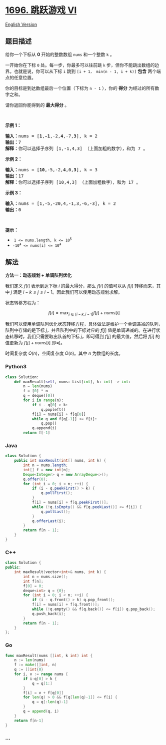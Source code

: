 # [1696. 跳跃游戏 VI](https://leetcode.cn/problems/jump-game-vi)

[English Version](/solution/1600-1699/1696.Jump%20Game%20VI/README_EN.md)

## 题目描述

<!-- 这里写题目描述 -->

<p>给你一个下标从 <strong>0</strong> 开始的整数数组 <code>nums</code> 和一个整数 <code>k</code> 。</p>

<p>一开始你在下标 <code>0</code> 处。每一步，你最多可以往前跳 <code>k</code> 步，但你不能跳出数组的边界。也就是说，你可以从下标 <code>i</code> 跳到 <code>[i + 1， min(n - 1, i + k)]</code> <strong>包含</strong> 两个端点的任意位置。</p>

<p>你的目标是到达数组最后一个位置（下标为 <code>n - 1</code> ），你的 <strong>得分</strong> 为经过的所有数字之和。</p>

<p>请你返回你能得到的 <strong>最大得分</strong> 。</p>

<p> </p>

<p><strong>示例 1：</strong></p>

<pre>
<b>输入：</b>nums = [<strong>1</strong>,<strong>-1</strong>,-2,<strong>4</strong>,-7,<strong>3</strong>], k = 2
<b>输出：</b>7
<b>解释：</b>你可以选择子序列 [1,-1,4,3] （上面加粗的数字），和为 7 。
</pre>

<p><strong>示例 2：</strong></p>

<pre>
<strong>输入：</strong>nums = [<strong>10</strong>,-5,-2,<strong>4</strong>,0,<strong>3</strong>], k = 3
<b>输出：</b>17
<b>解释：</b>你可以选择子序列 [10,4,3] （上面加粗数字），和为 17 。
</pre>

<p><strong>示例 3：</strong></p>

<pre>
<b>输入：</b>nums = [1,-5,-20,4,-1,3,-6,-3], k = 2
<b>输出：</b>0
</pre>

<p> </p>

<p><strong>提示：</strong></p>

<ul>
	<li> <code>1 <= nums.length, k <= 10<sup>5</sup></code></li>
	<li><code>-10<sup>4</sup> <= nums[i] <= 10<sup>4</sup></code></li>
</ul>

## 解法

<!-- 这里可写通用的实现逻辑 -->

**方法一：动态规划 + 单调队列优化**

我们定义 $f[i]$ 表示到达下标 $i$ 的最大得分，那么 $f[i]$ 的值可以从 $f[j]$ 转移而来，其中 $j$ 满足 $i - k \leq j \leq i - 1$。因此我们可以使用动态规划求解。

状态转移方程为：

$$
f[i] = \max_{j \in [i - k, i - 1]} f[j] + nums[i]
$$

我们可以使用单调队列优化状态转移方程，具体做法是维护一个单调递减的队列，队列中存储的是下标 $j$，并且队列中的下标对应的 $f[j]$ 值是单调递减的。在进行状态转移时，我们只需要取出队首的下标 $j$，即可得到 $f[j]$ 的最大值，然后将 $f[i]$ 的值更新为 $f[j] + nums[i]$ 即可。

时间复杂度 $O(n)$，空间复杂度 $O(n)$。其中 $n$ 为数组的长度。

<!-- tabs:start -->

### **Python3**

<!-- 这里可写当前语言的特殊实现逻辑 -->

```python
class Solution:
    def maxResult(self, nums: List[int], k: int) -> int:
        n = len(nums)
        f = [0] * n
        q = deque([0])
        for i in range(n):
            if i - q[0] > k:
                q.popleft()
            f[i] = nums[i] + f[q[0]]
            while q and f[q[-1]] <= f[i]:
                q.pop()
            q.append(i)
        return f[-1]
```

### **Java**

<!-- 这里可写当前语言的特殊实现逻辑 -->

```java
class Solution {
    public int maxResult(int[] nums, int k) {
        int n = nums.length;
        int[] f = new int[n];
        Deque<Integer> q = new ArrayDeque<>();
        q.offer(0);
        for (int i = 0; i < n; ++i) {
            if (i - q.peekFirst() > k) {
                q.pollFirst();
            }
            f[i] = nums[i] + f[q.peekFirst()];
            while (!q.isEmpty() && f[q.peekLast()] <= f[i]) {
                q.pollLast();
            }
            q.offerLast(i);
        }
        return f[n - 1];
    }
}
```

### **C++**

```cpp
class Solution {
public:
    int maxResult(vector<int>& nums, int k) {
        int n = nums.size();
        int f[n];
        f[0] = 0;
        deque<int> q = {0};
        for (int i = 0; i < n; ++i) {
            if (i - q.front() > k) q.pop_front();
            f[i] = nums[i] + f[q.front()];
            while (!q.empty() && f[q.back()] <= f[i]) q.pop_back();
            q.push_back(i);
        }
        return f[n - 1];
    }
};
```

### **Go**

```go
func maxResult(nums []int, k int) int {
	n := len(nums)
	f := make([]int, n)
	q := []int{0}
	for i, v := range nums {
		if i-q[0] > k {
			q = q[1:]
		}
		f[i] = v + f[q[0]]
		for len(q) > 0 && f[q[len(q)-1]] <= f[i] {
			q = q[:len(q)-1]
		}
		q = append(q, i)
	}
	return f[n-1]
}
```

### **...**

```

```

<!-- tabs:end -->
